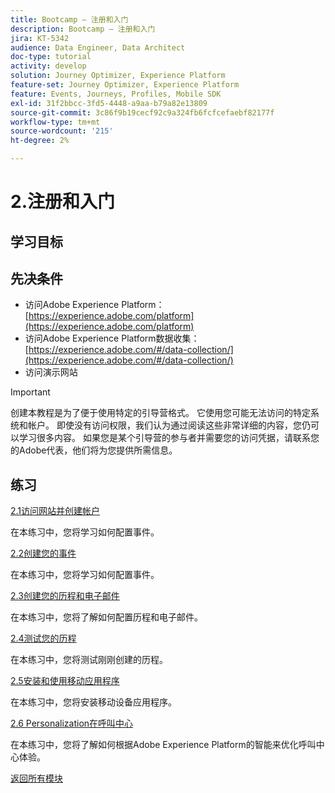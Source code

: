 ```yaml
---
title: Bootcamp — 注册和入门
description: Bootcamp — 注册和入门
jira: KT-5342
audience: Data Engineer, Data Architect
doc-type: tutorial
activity: develop
solution: Journey Optimizer, Experience Platform
feature-set: Journey Optimizer, Experience Platform
feature: Events, Journeys, Profiles, Mobile SDK
exl-id: 31f2bbcc-3fd5-4448-a9aa-b79a82e13809
source-git-commit: 3c86f9b19cecf92c9a324fb6fcfcefaebf82177f
workflow-type: tm+mt
source-wordcount: '215'
ht-degree: 2%

---
```


# 2.注册和入门

## 学习目标

## 先决条件

- 访问Adobe Experience Platform： [https://experience.adobe.com/platform](https://experience.adobe.com/platform)
- 访问Adobe Experience Platform数据收集： [https://experience.adobe.com/#/data-collection/](https://experience.adobe.com/#/data-collection/)
- 访问演示网站

>[!IMPORTANT]
>
>创建本教程是为了便于使用特定的引导营格式。 它使用您可能无法访问的特定系统和帐户。 即使没有访问权限，我们认为通过阅读这些非常详细的内容，您仍可以学习很多内容。 如果您是某个引导营的参与者并需要您的访问凭据，请联系您的Adobe代表，他们将为您提供所需信息。

## 练习

[2.1访问网站并创建帐户](./ex1.md)

在本练习中，您将学习如何配置事件。

[2.2创建您的事件](./ex2.md)

在本练习中，您将学习如何配置事件。

[2.3创建您的历程和电子邮件](./ex3.md)

在本练习中，您将了解如何配置历程和电子邮件。

[2.4测试您的历程](./ex4.md)

在本练习中，您将测试刚刚创建的历程。

[2.5安装和使用移动应用程序](./ex5.md)

在本练习中，您将安装移动设备应用程序。

[2.6 Personalization在呼叫中心](./ex6.md)

在本练习中，您将了解如何根据Adobe Experience Platform的智能来优化呼叫中心体验。

[返回所有模块](../../overview.md)
